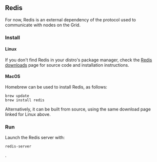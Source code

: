 ## Redis

For now, Redis is an external dependency of the protocol used to communicate with nodes on the Grid.

### Install

#### Linux
If you don't find Redis in your distro's package manager, check the [Redis downloads](https://redis.io/download) page for source code and installation instructions.

#### MacOS
Homebrew can be used to install Redis, as follows:

```
brew update
brew install redis
```

Alternatively, it can be built from source, using the same download page linked for Linux above.

### Run
Launch the Redis server with:

```
redis-server
```


.

